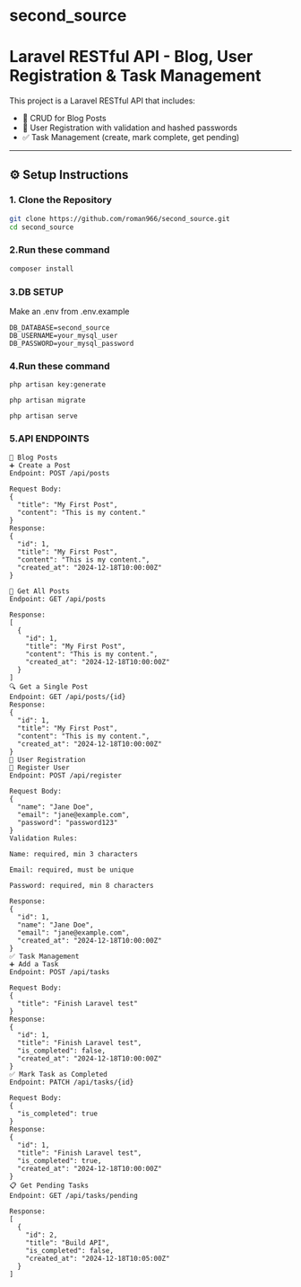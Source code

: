 # second_source

# Laravel RESTful API - Blog, User Registration & Task Management

This project is a Laravel RESTful API that includes:

- 📝 CRUD for Blog Posts
- 👤 User Registration with validation and hashed passwords
- ✅ Task Management (create, mark complete, get pending)

---

## ⚙️ Setup Instructions

### 1. Clone the Repository

```bash
git clone https://github.com/roman966/second_source.git
cd second_source
```
### 2.Run these command

```bash
composer install
```
### 3.DB SETUP
Make an .env from .env.example
```
DB_DATABASE=second_source
DB_USERNAME=your_mysql_user
DB_PASSWORD=your_mysql_password
```

### 4.Run these command

```
php artisan key:generate

php artisan migrate

php artisan serve
```
### 5.API ENDPOINTS

```
📝 Blog Posts
➕ Create a Post
Endpoint: POST /api/posts

Request Body:
{
  "title": "My First Post",
  "content": "This is my content."
}
Response:
{
  "id": 1,
  "title": "My First Post",
  "content": "This is my content.",
  "created_at": "2024-12-18T10:00:00Z"
}

📄 Get All Posts
Endpoint: GET /api/posts

Response:
[
  {
    "id": 1,
    "title": "My First Post",
    "content": "This is my content.",
    "created_at": "2024-12-18T10:00:00Z"
  }
]
🔍 Get a Single Post
Endpoint: GET /api/posts/{id}
Response:
{
  "id": 1,
  "title": "My First Post",
  "content": "This is my content.",
  "created_at": "2024-12-18T10:00:00Z"
}
👤 User Registration
🧾 Register User
Endpoint: POST /api/register

Request Body:
{
  "name": "Jane Doe",
  "email": "jane@example.com",
  "password": "password123"
}
Validation Rules:

Name: required, min 3 characters

Email: required, must be unique

Password: required, min 8 characters

Response:
{
  "id": 1,
  "name": "Jane Doe",
  "email": "jane@example.com",
  "created_at": "2024-12-18T10:00:00Z"
}
✅ Task Management
➕ Add a Task
Endpoint: POST /api/tasks

Request Body:
{
  "title": "Finish Laravel test"
}
Response:
{
  "id": 1,
  "title": "Finish Laravel test",
  "is_completed": false,
  "created_at": "2024-12-18T10:00:00Z"
}
✅ Mark Task as Completed
Endpoint: PATCH /api/tasks/{id}

Request Body:
{
  "is_completed": true
}
Response:
{
  "id": 1,
  "title": "Finish Laravel test",
  "is_completed": true,
  "created_at": "2024-12-18T10:00:00Z"
}
📋 Get Pending Tasks
Endpoint: GET /api/tasks/pending

Response:
[
  {
    "id": 2,
    "title": "Build API",
    "is_completed": false,
    "created_at": "2024-12-18T10:05:00Z"
  }
]
```
